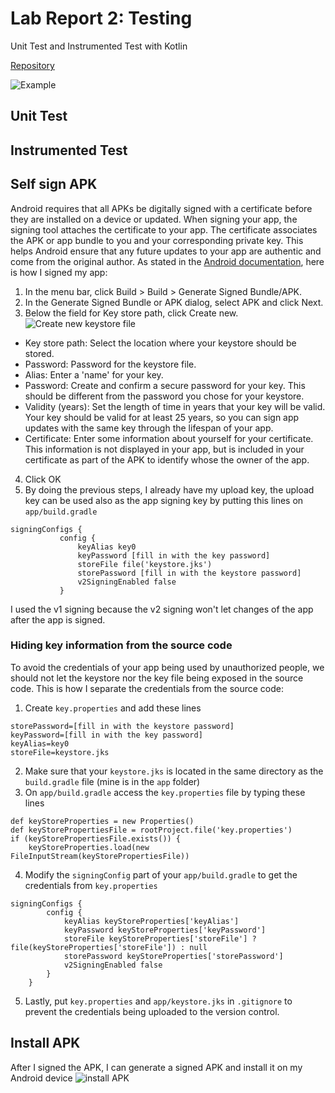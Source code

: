 # Lab Report 2: Testing
Unit Test and Instrumented Test with Kotlin

[Repository](https://github.com/hiradevina/learn-tktpl-1706979221/tree/lab-2) 

![Example](https://lh3.googleusercontent.com/pw/ACtC-3dpFX4-g3jpZmrZo_89A2EKJkcQQ25UhG25rHpCH1x9g6_aJBTPS7OX4bkUhz9_NhjgKmxbuPaJyYBHe4lfSyu-jzvf3vRLbbyCv_ydTKAKLtLIsAZSKuV8mHIXBkKTesWOvHAyId-M4U0K5CcTAraR=w407-h846-no?authuser=0)
## Unit Test
## Instrumented Test
## Self sign APK
Android requires that all APKs be digitally signed with a certificate before they are installed on a device or updated. When signing your app, the signing tool attaches the certificate to your app. The certificate associates the APK or app bundle to you and your corresponding private key. This helps Android ensure that any future updates to your app are authentic and come from the original author. 
As stated in the [Android documentation](https://developer.android.com/studio/publish/app-signing#sign-apk), here is how I signed my app:
1. In the menu bar, click Build > Build > Generate Signed Bundle/APK.
2. In the Generate Signed Bundle or APK dialog, select APK and click Next. 
3. Below the field for Key store path, click Create new.
![Create new keystore file](https://lh3.googleusercontent.com/PnM3YihbXxle065txrdGsO4rfZWWTXsUwIS2wC_TO5aiWv3BGljL85ioMnru40KZKZVseGxkx1AZ3zxlU2APtX8lcPt-qcYGirWUvTOXcyoKRyQ2bTR-sB7jZZhnor1IGkyJuNE7GuUPpaMbw1uPQdtcafEcI7bfUqL5Xv68MDMCW8ihmF4jdYFzw7RI-jfzRNKQ_UmhcaUOpNc9HAUTi0W27EajfVpoFd5DwvqDuwQ2SfVjVEI_fILzhN2ls7Pogd4HBnXckvPWLpKHJ4k0LkTynl4u6oWrs9pg6JyTJledJy1w9xapq6waB-XwvLwmn2m6mn9ig0pP1MMPYp20uaHdpKmva5BXkiqXnQN4jgRSLkwV7LvCPS6Tw2o6CDQ3Cbrb7P0B7ZHiyNIkAB3ImGlnv1HwuTUQzOpA49qZX9ChRwpkfBpID4UYVGp9R2yLg6XRnFoWGaHDiLsF8kTcOo9DzAvdgxKMNIP5vF0bftNBOyN4YUorAIY6ZytuOG8oBhuvJK3aGQzpeIFCsFdtdc9eRCuYKC6uOhpRjjD2ScDXv_irBWUyoC2Sh6fBP8JhR66c4sC-xBOViQgmDMTKSz9tXfCFi4pJ3DlYI8yZ0HsPaN646Xbm2PExvExvGB-XJVPted310VAR6RyzVMS1hVi6vbfOSei6hsud9E1kTf1dkcB01R8CgvWDwtaO=w628-h667-no?authuser=0)
- Key store path: Select the location where your keystore should be stored.
- Password: Password for the keystore file.
- Alias: Enter a 'name' for your key.
- Password: Create and confirm a secure password for your key. This should be different from the password you chose for your keystore.
- Validity (years): Set the length of time in years that your key will be valid. Your key should be valid for at least 25 years, so you can sign app updates with the same key through the lifespan of your app.
- Certificate: Enter some information about yourself for your certificate. This information is not displayed in your app, but is included in your certificate as part of the APK to identify whose the owner of the app.
4. Click OK
5. By doing the previous steps, I already have my upload key, the upload key can be used also as the app signing key by putting this lines on `app/build.gradle`
```
signingConfigs {
           config {
               keyAlias key0
               keyPassword [fill in with the key password]
               storeFile file('keystore.jks')
               storePassword [fill in with the keystore password]
               v2SigningEnabled false
           }
```
I used the v1 signing because the v2 signing won't let changes of the app after the app is signed.
### Hiding key information from the source code
To avoid the credentials of your app being used by unauthorized people, we should not let the keystore nor the key file being exposed in the source code. This is how I separate the credentials from the source code:
1. Create  `key.properties` and add these lines
```
storePassword=[fill in with the keystore password]
keyPassword=[fill in with the key password]
keyAlias=key0
storeFile=keystore.jks
```
2. Make sure that your `keystore.jks` is located in the same directory as the `build.gradle` file (mine is in the `app` folder)
3. On `app/build.gradle` access the `key.properties` file by typing these lines
```
def keyStoreProperties = new Properties()
def keyStorePropertiesFile = rootProject.file('key.properties')
if (keyStorePropertiesFile.exists()) {
    keyStoreProperties.load(new FileInputStream(keyStorePropertiesFile))
```
4. Modify the `signingConfig` part of your `app/build.gradle` to get the credentials from `key.properties`
```
signingConfigs {
        config {
            keyAlias keyStoreProperties['keyAlias']
            keyPassword keyStoreProperties['keyPassword']
            storeFile keyStoreProperties['storeFile'] ? file(keyStoreProperties['storeFile']) : null
            storePassword keyStoreProperties['storePassword']
            v2SigningEnabled false
        }
    }
```
5. Lastly, put `key.properties` and `app/keystore.jks` in `.gitignore` to prevent the credentials being uploaded to the version control. 
## Install APK
After I signed the APK, I can generate a signed APK and install it on my Android device
![install APK](https://lh3.googleusercontent.com/SLsAS4PP1qi_UgRE5W8OpMegesxAoLIfZi-nGHrIkUzgVhSzGwbisHaweRWSwWqXVgKp2uihdSi4kWLVcjGUyoveeX5uDzLLLNWadNKKDmQK71eYaUUM-o5fPJBXUYOOPZa_v_hs8CRWXlSPJLehRw14cq4v6EqU2NUtCR5CyM1XndB0xDl0TJdL0eEym76sBzwB9hksrNG4wX17IxkibXHceHNIoezStPn-Z4pLHetfUvYRAsGR969GEzSEUkpW0fAS8wfgQPLS25AYpja1keC_sqL5Qc_CnpZPd9J-9-JpuzwKm2s2D_HVcPVlv9VB3U1jXC4udy0iczlSmmtqXa5sFbyN57HCCRKSkZxhnq1W-m1gSbsFMNKrrko-DPETgKz7tGRsmdyW13AD5DegPcKNMhQUy41Dy3x3pNFCf4qKvyBd0icaf8vCGqsjb1dtrdNdDSa9ikkmqbf2bIQARA5hcYUMw3fBDlq8Z9pxRSAK_jlQugndBvq-0y02tTXiryIjeBVDIeFILkMu-dSFAv-3NSkTug9Y4cA8l9C2AQx2jYVotXNyenh0akrrO2f_cI0KklPEUalJHSm4Gl-dDXK42D7b1YykSlL_ZXDhvjcuDyJJVhG0o1q4pmS0j5dqsowPGVW4UJsSZSwhqIzsaOEvhL55ehZeHTF07vuqotX42gXOHDSSjx3HGm9t=w425-h943-no?authuser=0)